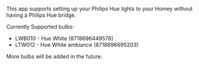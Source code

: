 This app supports setting up your Philips Hue lights to your Homey without having a Philips Hue bridge.

Currently Supported bulbs:
* LWB010 - Hue White (8718696449578)
* LTW012 - Hue White ambiance (8718696695203)

More bulbs will be added in the future.